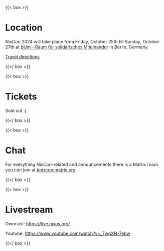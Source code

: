 ---
---

{{< box >}}

# Location

NixCon 2024 will take place from Friday, October 25th till Sunday, October 27th
at [bUm - Raum für solidarisches Miteinander](https://bum.berlin) in Berlin,
Germany.

[Travel directions](/faq/#how-to-get-there)

{{</ box >}}

{{< box >}}

# Tickets

Sold out :)

{{</ box >}}

{{< box >}}

# Chat

For everything NixCon-related and announcements there is a Matrix room you can
join at [#nixcon:matrix.org](https://matrix.to/#/#nixcon:matrix.org)


{{</ box >}}

{{< box >}}

# Livestream

Owncast: https://live.nixos.org/

Youtube: https://www.youtube.com/watch?v=_7wqXN-7ebw

{{</ box >}}
